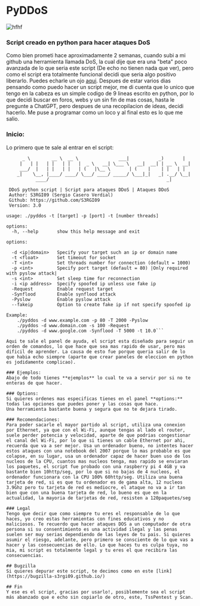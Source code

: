 # PyDDoS
![hfhf](https://user-images.githubusercontent.com/96842235/212391611-e8b058b0-b1f8-427f-ad48-d38945dd28b9.png)

### Script creado en python para hacer ataques DoS
Como bien prometi hace aproximadamente 2 semanas, cuando subi a mi github una herramienta llamada DoS, la cual dije que era una "beta" poco avanzada de lo que seria este script (De echo no tienen nada que ver), pero como el script era totalmente funcional decidi que seria algo positivo liberarlo. Puedes echarle un ojo [aqui](https://github.com/S3RGI09/DoS). Despues de estar varios dias pensando como puedo hacer un script mejor, me di cuenta que lo unico que tengo en la cabeza es un simple codigo de 9 lineas escrito en python, por lo que decidi buscar en foros, webs y un sin fin de mas cosas, hasta le pregunte a ChatGPT, pero despues de una recopilacion de ideas, decidi hacerlo. Me puse a programar como un loco y al final esto es lo que me salio.

### Inicio:
Lo primero que te sale al entrar en el script:
```
      _ \        __ \  __ \               ___|           _)       |                                                  
     |   | |   | |   | |   |  _ \   __| \___ \   __|  __| | __ \  __|                                                
     ___/  |   | |   | |   | (   |\__ \       | (    |    | |   | |                                                  
    _|    \__, |____/ ____/ \___/ ____/ _____/ \___|_|   _| .__/ \__|                                                
           ____/                                            _|                                                       
                                                                                                                     
 DDoS python script | Script para ataques DDoS | Ataques DDoS                                                        
 Author: S3RGI09 (Sergio Casero Verdial)                                                                             
 Github: https://github.com/S3RGI09                                                                                  
 Version: 3.0                                                                                                        
                                                                                                                     
usage: ./pyddos -t [target] -p [port] -t [number threads]

options:
  -h, --help       show this help message and exit

options:

  -d <ip|domain>   Specify your target such an ip or domain name
  -t <float>       Set timeout for socket
  -T <int>         Set threads number for connection (default = 1000)
  -p <int>         Specify port target (default = 80) |Only required with pyslow attack|
  -s <int>         Set sleep time for reconnection
  -i <ip address>  Specify spoofed ip unless use fake ip
  -Request         Enable request target
  -Synflood        Enable synflood attack
  -Pyslow          Enable pyslow attack
  --fakeip         Option to create fake ip if not specify spoofed ip

Example:
    ./pyddos -d www.example.com -p 80 -T 2000 -Pyslow
    ./pyddos -d www.domain.com -s 100 -Request
    ./pyddos -d www.google.com -Synflood -T 5000 -t 10.0```

Aqui te sale el panel de ayuda, el script esta diseñado para seguir un orden de comandos, lo que hace que sea mas rapido de usar, pero mas dificil de aprender. La causa de esto fue porque queria salir de lo que habia echo siempre (aparte que crear paneles de eleccion en python es jodidamente complicao).

### Ejemplos:
Abajo de todo tienes **ejemplos** lo cual te va a servir por si no te enteras de que hacer.

### Options:
Si quieres ordenes mas especificas tienes en el panel **options:** todas las opciones que puedes poner y las cosas que hace.
Una herramienta bastante buena y segura que no te dejara tirado.

### Recomendaciones: 
Para poder sacarle el mayor partido al script, utiliza una conexion por Ethernet, ya que con el Wi-Fi, aunque tengas al lado el router, suele perder potencia y velocidad, aparte de que podrias congestionar el canal del Wi-Fi, por lo que si tienes un cable Ethernet por ahi, recuerda que va a ser mejor. Usa un ordenador bueno, no intentes hacer estos ataques con una notebook del 2007 porque lo mas probable es que colapse, en su lugar, usa un ordenador capaz de hacer buen uso de los nucleos de la CPU, cuantos mas nucleos tenga, mas rapido se enviaran los paquetes, el script fue probado con una raspberry pi 4 4GB y va bastante bien 10http/seg, por lo que si no bajas de 4 nucleos, el ordenador funcionara con la CPU 100% 60http/seg. Utiliza una buena tarjeta de red, si es que tu ordenador es de gama alta, 12 nucleos 3.9Ghz pero tu tarjeta de red es mediocre, el ataque no va a ir tan bien que con una buena tarjeta de red, lo bueno es que en la actualidad, la mayoria de tarjetas de red, resisten a 120paquetes/seg

### Legal
Tengo que decir que como siempre tu eres el responsable de lo que haces, yo creo estas herramientas con fines educativos y no maliciosos. Te recuerdo que hacer ataques DOS a un computador de otra persona si su consentimiento es una actividad ilegal y las penas suelen ser muy serias dependiendo de las leyes de tu pais. Si quieres asumir el riesgo, adelante, pero primero se consciente de lo que vas a hacer y las consecuencias de ello. Lo que haces tu es culpa tuya, no mia, mi script es totalmente legal y tu eres el que recibira las consecuencias.

## Bugzilla
Si quieres depurar este script, te decimos como en este [link](https://bugzilla-s3rgi09.github.io/)

## Fin
Y ese es el script, gracias por usarlo!, posiblemente sea el script más abanzado que e echo sin copiarlo de otro, este, TssPentest y Scan.
